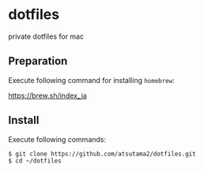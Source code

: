 # dotfiles
private dotfiles for mac

## Preparation
Execute following command for installing `homebrew`:

https://brew.sh/index_ja

## Install
Execute following commands:
```
$ git clone https://github.com/atsutama2/dotfiles.git
$ cd ~/dotfiles
```
